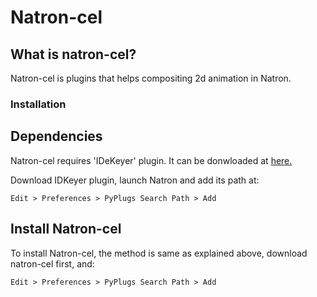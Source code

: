 # Natron-cel

## What is natron-cel?
Natron-cel is plugins that helps compositing 2d animation in Natron. 

### Installation

## Dependencies
Natron-cel requires 'IDeKeyer' plugin. It can be donwloaded at [here.](https://github.com/NatronVFX/natron-plugins)

Download IDKeyer plugin, launch Natron and add its path at:
```
Edit > Preferences > PyPlugs Search Path > Add
```

## Install Natron-cel
To install Natron-cel, the method is same as explained above, download natron-cel first, and:
```
Edit > Preferences > PyPlugs Search Path > Add
```
